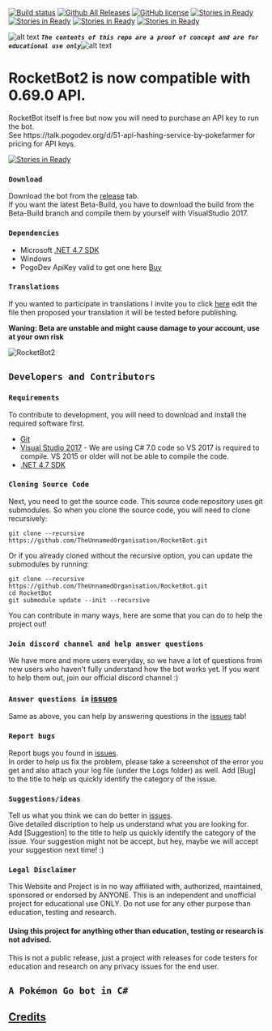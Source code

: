 ﻿
<!-- define variables -->
[1.1]: http://i.imgur.com/M4fJ65n.png (ATTENTION)
[1.2]: https://discordapp.com/api/guilds/208485545439920128/widget.png?style=banner2 (DISCORD)

<!-- disclaimer -->
[![Build status](https://ci.appveyor.com/api/projects/status/o7ut9vodn3imty26/branch/master?svg=true)](https://ci.appveyor.com/project/RocketBot/rocketbot/branch/master)
[![Github All Releases](https://img.shields.io/github/downloads/TheUnnamedOrganisation/RocketBot/total.svg?maxAge=250)](https://github.com/TheUnnamedOrganisation/RocketBot/releases) 
[![GitHub license](https://img.shields.io/badge/license-AGPL-blue.svg)](https://raw.githubusercontent.com/TheUnnamedOrganisation/RocketBot/master/LICENSE.md) 
[![Stories in Ready](https://badge.waffle.io/TheUnnamedOrganisation/RocketBot.png?label=backlog&title=Backlog)](http://waffle.io/TheUnnamedOrganisation/RocketBot) 
[![Stories in Ready](https://badge.waffle.io/TheUnnamedOrganisation/RocketBot.png?label=ready&title=Ready)](http://waffle.io/TheUnnamedOrganisation/RocketBot)
[![Stories in Ready](https://badge.waffle.io/TheUnnamedOrganisation/RocketBot.png?label=in%20progress&title=In%20Progress)](http://waffle.io/TheUnnamedOrganisation/RocketBot) 
[![Stories in Ready](https://badge.waffle.io/TheUnnamedOrganisation/RocketBot.png?label=done&title=Done)](http://waffle.io/TheUnnamedOrganisation/RocketBot)

![alt text][1.1] <strong><em>`The contents of this repo are a proof of concept and are for educational use only`</em></strong>![alt text][1.1]<br/>

<h1>RocketBot2 is now compatible with 0.69.0 API.</h1>

<p>
RocketBot itself is free but now you will need to purchase an API key to run the bot.
<br/>
See https://talk.pogodev.org/d/51-api-hashing-service-by-pokefarmer for pricing for API keys.
</p>

[![Stories in Ready](https://discordapp.com/api/guilds/208485545439920128/widget.png?style=banner3&time-)](https://discord.gg/y6EU2qY)

### `Download`
Download the bot from the [release](https://github.com/TheUnnamedOrganisation/RocketBot/releases) tab.  
If you want the latest Beta-Build, you have to download the build from the Beta-Build branch and compile them by yourself with VisualStudio 2017.

### `Dependencies`
 - Microsoft [.NET 4.7 SDK](https://www.microsoft.com/en-us/download/details.aspx?id=55170&desc=dotnet47)
 - Windows 
 - PogoDev ApiKey valid to get one here [Buy](https://talk.pogodev.org/d/51-api-hashing-service-by-pokefarmer)

### `Translations`
If you wanted to participate in translations I invite you to click [here](https://github.com/TheUnnamedOrganisation/RocketBot/tree/master/RocketBot2/Config/Translations) edit the file then proposed your translation it will be tested before publishing.

**Waning: Beta are unstable and might cause damage to your account, use at your own risk**

<img src="https://cdn.discordapp.com/attachments/208485545439920128/298918598234341386/MainForm.png" alt="RocketBot2">

## `Developers and Contributors`

### `Requirements`

To contribute to development, you will need to download and install the required software first.

- [Git](https://git-scm.com/downloads)
- [Visual Studio 2017](https://www.visualstudio.com/vs/whatsnew/) - We are using C# 7.0 code so VS 2017 is required to compile.  VS 2015 or older will not be able to compile the code.
- [.NET 4.7 SDK](https://www.microsoft.com/en-us/download/details.aspx?id=55170&desc=dotnet47)

### `Cloning Source Code`

Next, you need to get the source code.  This source code repository uses git submodules. So when you clone the source code, you will need to clone recursively:

```
git clone --recursive https://github.com/TheUnnamedOrganisation/RocketBot.git
```

Or if you already cloned without the recursive option, you can update the submodules by running:

```
git clone --recursive https://github.com/TheUnnamedOrganisation/RocketBot.git
cd RocketBot
git submodule update --init --recursive
```

 You can contribute in many ways, here are some that you can do to help the project out!

### `Join discord channel and help answer questions`
 We have more and more users everyday, so we have a lot of questions from new users who haven't fully understand how the bot works yet. If you want to help them out, join our official discord channel :)

### `Answer questions in` [issues](https://github.com/TheUnnamedOrganisation/RocketBot/issues)
 Same as above, you can help by answering questions in the [issues](https://github.com/TheUnnamedOrganisation/RocketBot/issues) tab!

### `Report bugs`
 Report bugs you found in [issues](https://github.com/TheUnnamedOrganisation/RocketBot/issues).  
In order to help us fix the problem, please take a screenshot of the error you get and also attach your log file (under the Logs folder) as well. Add [Bug] to the title to help us quickly identify the category of the issue.

### `Suggestions/ideas`
 Tell us what you think we can do better in [issues](https://github.com/TheUnnamedOrganisation/RocketBot/issues).  
Give detailed discription to help us understand what you are looking for. Add [Suggestion] to the title to help us quickly identify the category of the issue. Your suggestion might not be accept, but hey, maybe we will accept your suggestion next time! :)

### `Legal Disclaimer`

This Website and Project is in no way affiliated with, authorized, maintained, sponsored or endorsed by ANYONE. This is an independent and unofficial project for educational use ONLY. Do not use for any other purpose than education, testing and research.

#### Using this project for anything other than education, testing or research is not advised.

This is not a public release, just a project with releases for code testers for education and research on any privacy issues for the end user.

## `A Pokémon Go bot in C#`

## [Credits](https://github.com/Necrobot-Private)